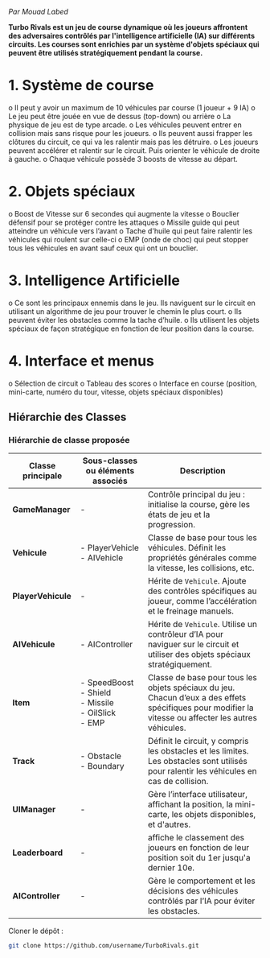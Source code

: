 *Par Mouad Labed*

**Turbo Rivals est un jeu de course dynamique où les joueurs affrontent des adversaires contrôlés par l'intelligence artificielle (IA) sur différents circuits. Les courses sont enrichies par un système d'objets spéciaux qui peuvent être utilisés stratégiquement pendant la course.**

# 1.	Système de course 
o	Il peut y avoir un maximum de 10 véhicules par course (1 joueur + 9 IA)
o	Le jeu peut être jouée en vue de dessus (top-down) ou arrière
o	La physique de jeu est de type arcade. 
o	Les véhicules peuvent entrer en collision mais sans risque pour les joueurs. 
o	Ils peuvent aussi frapper les clôtures du circuit, ce qui va les ralentir mais pas les détruire. 
o	Les joueurs peuvent accélérer et ralentir sur le circuit. Puis orienter le véhicule de droite à gauche. 
o	Chaque véhicule possède 3 boosts de vitesse au départ. 

# 2.	Objets spéciaux 
o	Boost de Vitesse sur 6 secondes qui augmente la vitesse
o	Bouclier défensif pour se protéger contre les attaques
o	Missile guide qui peut atteindre un véhicule vers l’avant
o	Tache d'huile qui peut faire ralentir les véhicules qui roulent sur celle-ci
o	EMP (onde de choc) qui peut stopper tous les véhicules en avant sauf ceux qui ont un bouclier. 

# 3.	Intelligence Artificielle 
o	Ce sont les principaux ennemis dans le jeu. Ils naviguent sur le circuit en utilisant un algorithme de jeu pour trouver le chemin le plus court. 
o	Ils peuvent éviter les obstacles comme la tache d’huile. 
o	Ils utilisent les objets spéciaux de façon stratégique en fonction de leur position dans la course.

# 4.	Interface et menus 
o	Sélection de circuit
o	Tableau des scores
o	Interface en course (position, mini-carte, numéro du tour, vitesse, objets spéciaux disponibles)

## Hiérarchie des Classes

### Hiérarchie de classe proposée

| Classe principale | Sous-classes ou éléments associés               | Description |
|-------------------|-------------------------------------------------|-------------|
| **GameManager**   | -                                               | Contrôle principal du jeu : initialise la course, gère les états de jeu et la progression. |
| **Vehicule**      | - PlayerVehicle<br>- AIVehicle                  | Classe de base pour tous les véhicules. Définit les propriétés générales comme la vitesse, les collisions, etc. |
| **PlayerVehicule**| -                                               | Hérite de `Vehicule`. Ajoute des contrôles spécifiques au joueur, comme l’accélération et le freinage manuels. |
| **AIVehicule**    | - AIController                                  | Hérite de `Vehicule`. Utilise un contrôleur d’IA pour naviguer sur le circuit et utiliser des objets spéciaux stratégiquement. |
| **Item**          | - SpeedBoost<br>- Shield<br>- Missile<br>- OilSlick<br>- EMP | Classe de base pour tous les objets spéciaux du jeu. Chacun d’eux a des effets spécifiques pour modifier la vitesse ou affecter les autres véhicules. |
| **Track**         | - Obstacle<br>- Boundary                        | Définit le circuit, y compris les obstacles et les limites. Les obstacles sont utilisés pour ralentir les véhicules en cas de collision. |
| **UIManager**     | -                                               | Gère l’interface utilisateur, affichant la position, la mini-carte, les objets disponibles, et d'autres. |
| **Leaderboard**   | -                                               | affiche le classement des joueurs en fonction de leur position soit du 1er jusqu'a dernier 10e. |
| **AIController**  | -                                               | Gère le comportement et les décisions des véhicules contrôlés par l’IA pour éviter les obstacles. |

Cloner le dépôt :
```bash
git clone https://github.com/username/TurboRivals.git

